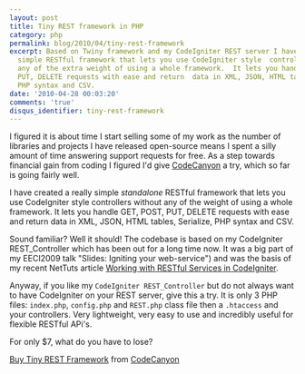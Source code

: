 ```yaml
---
layout: post
title: Tiny REST framework in PHP
category: php
permalink: blog/2010/04/tiny-rest-framework
excerpt: Based on Twiny framework and my CodeIgniter REST server I have created a  really
  simple RESTful framework that lets you use CodeIgniter style  controllers without
  any of the extra weight of using a whole framework.  It lets you handle GET, POST,
  PUT, DELETE requests with ease and return  data in XML, JSON, HTML tables, Serialize,
  PHP syntax and CSV.
date: '2010-04-28 00:03:20'
comments: 'true'
disqus_identifier: tiny-rest-framework
---
```


I figured it is about time I start selling some of my work as the number of libraries and projects I have released open-source means I spent a silly amount of time answering support requests for free. As a step towards financial gain from coding I figured I'd give [CodeCanyon](http://codecanyon.net/) a try, which so far is going fairly well.

I have created a really simple _standalone_ RESTful framework that lets you use CodeIgniter style controllers without any of the weight of using a whole framework. It lets you handle GET, POST, PUT, DELETE requests with ease and return data in XML, JSON, HTML tables, Serialize, PHP syntax and CSV.

Sound familiar? Well it should! The codebase is based on my CodeIgniter REST\_Controller which has been out for a long time now. It was a big part of my EECI2009 talk "Slides: Igniting your web-service") and was the basis of my recent NetTuts article [Working with RESTful Services in CodeIgniter](http://net.tutsplus.com/tutorials/php/working-with-restful-services-in-codeigniter-2/).

Anyway, if you like my `CodeIgniter REST_Controller` but do not always want to have CodeIgniter on your REST server, give this a try. It is only 3 PHP files: `index.php`, `config.php` and `REST.php` class file then a `.htaccess` and your controllers. Very lightweight, very easy to use and incredibly useful for flexible RESTful APi's.

For only $7, what do you have to lose?

[Buy Tiny REST Framework](http://codecanyon.net/item/tiny-rest-framework/99263) from [CodeCanyon](http://codecanyon.net/)

